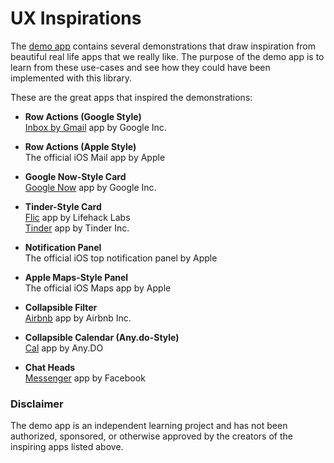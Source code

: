 # UX Inspirations

The [demo app](real-life-example) contains several demonstrations that draw inspiration from beautiful real life apps that we really like. The purpose of the demo app is to learn from these use-cases and see how they could have been implemented with this library.

These are the great apps that inspired the demonstrations:

* **Row Actions (Google Style)**
<br>[Inbox by Gmail](https://itunes.apple.com/us/app/inbox-by-gmail/id905060486?mt=8) app by Google Inc.

* **Row Actions (Apple Style)**
<br>The official iOS Mail app by Apple

* **Google Now-Style Card**
<br>[Google Now](https://itunes.apple.com/us/app/google-search-made-just-for-mobile/id284815942?mt=8) app by Google Inc.

* **Tinder-Style Card**
<br>[Flic](https://itunes.apple.com/us/app/flic-delete-manage-camera-roll-easily-delete-photos/id918263212?mt=8) app by Lifehack Labs
<br>[Tinder](https://itunes.apple.com/us/app/tinder/id547702041?mt=8) app by Tinder Inc.

* **Notification Panel**
<br>The official iOS top notification panel by Apple

* **Apple Maps-Style Panel**
<br>The official iOS Maps app by Apple

* **Collapsible Filter**
<br>[Airbnb](https://itunes.apple.com/us/app/airbnb/id401626263?mt=8) app by Airbnb Inc.

* **Collapsible Calendar (Any.do-Style)**
<br>[Cal](https://itunes.apple.com/us/app/cal-shared-calendar-daily-organizer-weekly-planner/id648287824?mt=8) app by Any.DO

* **Chat Heads**
<br>[Messenger](https://play.google.com/store/apps/details?id=com.facebook.orca&hl=en) app by Facebook

### Disclaimer

The demo app is an independent learning project and has not been authorized, sponsored, or otherwise approved by the creators of the inspiring apps listed above.
